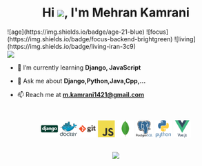 <h1 align="center">Hi <img src="https://media.giphy.com/media/hvRJCLFzcasrR4ia7z/giphy.gif"  width="25px" >, I'm Mehran Kamrani</h1>
<div align="centert">
![age](https://img.shields.io/badge/age-21-blue)
![focus](https://img.shields.io/badge/focus-backend-brightgreen)
![living](https://img.shields.io/badge/living-iran-3c9)
</div>

<img align="center" src="https://github-readme-stats.vercel.app/api?username=mehran1421&show_icons=true&count_private=true&include_all_commits=true&theme=nord" />

- 🌱 I’m currently learning **Django, JavaScript**

- 💬 Ask me about **Django,Python,Java,Cpp,...**

- 📫 Reach me at **m.kamrani1421@gmail.com**

<br>

<p align="center">
  <img src="https://github.com/devicons/devicon/blob/master/icons/django/django-original.svg" alt="django" width="40" height="40"/> <img src="https://github.com/devicons/devicon/blob/master/icons/docker/docker-original-wordmark.svg" alt="docker" width="40" height="40"/> 
  <img src="https://github.com/devicons/devicon/blob/master/icons/git/git-original-wordmark.svg" alt="git" width="40" height="40"/> 
  <img src="https://github.com/devicons/devicon/blob/master/icons/javascript/javascript-original.svg" alt="javascript" width="40" height="40"/> 
  <img src="https://github.com/devicons/devicon/blob/master/icons/mongodb/mongodb-original.svg" alt="mongodb" width="40" height="40"/> 
  <img src="https://github.com/devicons/devicon/blob/master/icons/postgresql/postgresql-original-wordmark.svg" alt="postgresql" width="40" height="40"/> 
  <img src="https://github.com/devicons/devicon/blob/master/icons/python/python-original-wordmark.svg" alt="python" width="40" height="40"/>  
  <img src="https://github.com/devicons/devicon/blob/master/icons/vuejs/vuejs-original-wordmark.svg" alt="vue" width="40" height="40"/>
</p>

<br>

<div align="center">
   <img src="https://github-profile-trophy.vercel.app/?username=sergeyshaykhullin&theme=flat&no-frame=true&margin-w=30" />
</div>
